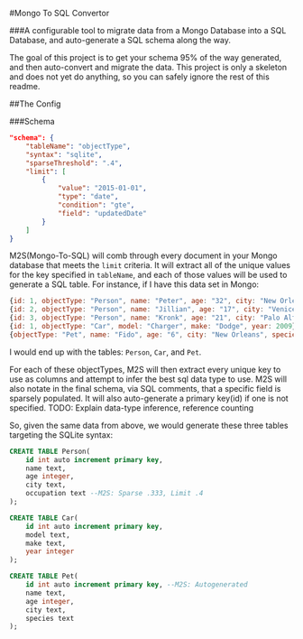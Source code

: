 #Mongo To SQL Convertor

###A configurable tool to migrate data from a Mongo Database into a SQL Database, and auto-generate a SQL schema along the way.

The goal of this project is to get your schema 95% of the way generated, and then auto-convert and migrate the data.
This project is only a skeleton and does not yet do anything, so you can safely ignore the rest of this readme.

##The Config

###Schema

```json
"schema": {
	"tableName": "objectType",
	"syntax": "sqlite",
	"sparseThreshold": ".4",
	"limit": [
		{
			"value": "2015-01-01",
			"type": "date",
			"condition": "gte",
			"field": "updatedDate"
		}
	]
}
```

M2S(Mongo-To-SQL) will comb through every document in your Mongo database that meets the `limit` criteria.  It will extract all of the unique values for the key specified in `tableName`, and each of those values will be used to generate a SQL table.  For instance, if I have this data set in Mongo:

```js
{id: 1, objectType: "Person", name: "Peter", age: "32", city: "New Orleans", occupation: "Therapist"},
{id: 2, objectType: "Person", name: "Jillian", age: "17", city: "Venice"},
{id: 3, objectType: "Person", name: "Kronk", age: "21", city: "Palo Alto"},
{id: 1, objectType: "Car", model: "Charger", make: "Dodge", year: 2009},
{objectType: "Pet", name: "Fido", age: "6", city: "New Orleans", species: "Iguana"}
```

I would end up with the tables: `Person`, `Car`, and `Pet`.

For each of these objectTypes, M2S will then extract every unique key to use as columns and attempt to infer the best sql data type to use. M2S will also notate in the final schema, via SQL comments, that a specific field is sparsely populated.  It will also auto-generate a primary key(id) if one is not specified.
TODO: Explain data-type inference, reference counting

So, given the same data from above, we would generate these three tables targeting the SQLite syntax:

```sql
CREATE TABLE Person(
	id int auto increment primary key,
	name text,
	age integer,
	city text,
	occupation text --M2S: Sparse .333, Limit .4
);

CREATE TABLE Car(
	id int auto increment primary key,
	model text,
	make text,
	year integer
);

CREATE TABLE Pet(
	id int auto increment primary key, --M2S: Autogenerated
	name text,
	age integer,
	city text,
	species text
);
```